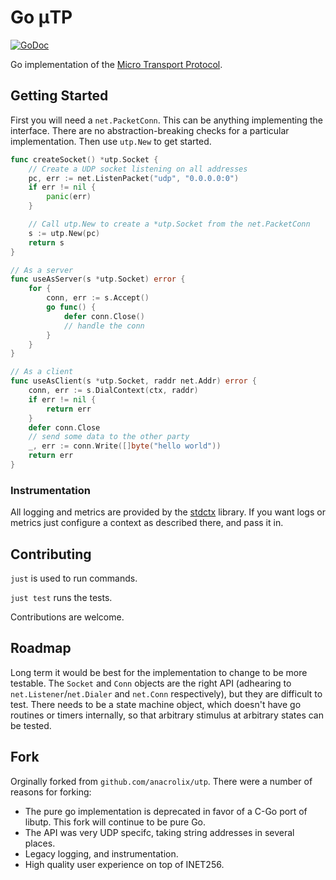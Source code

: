 # Go μTP
[![GoDoc](https://godoc.org/github.com/inet256/go-utp?status.svg)](https://godoc.org/github.com/inet256/go-utp)

Go implementation of the [Micro Transport Protocol](https://en.wikipedia.org/wiki/Micro_Transport_Protocol).

## Getting Started
First you will need a `net.PacketConn`.
This can be anything implementing the interface.
There are no abstraction-breaking checks for a particular implementation.
Then use `utp.New` to get started.

```go
func createSocket() *utp.Socket {
    // Create a UDP socket listening on all addresses
    pc, err := net.ListenPacket("udp", "0.0.0.0:0")
    if err != nil {
        panic(err)
    }

    // Call utp.New to create a *utp.Socket from the net.PacketConn
    s := utp.New(pc)
    return s
}

// As a server
func useAsServer(s *utp.Socket) error {
    for {
        conn, err := s.Accept()
        go func() {
            defer conn.Close()
            // handle the conn
        }
    }
}

// As a client
func useAsClient(s *utp.Socket, raddr net.Addr) error {
    conn, err := s.DialContext(ctx, raddr)
    if err != nil {
        return err
    }
    defer conn.Close
    // send some data to the other party
    _, err := conn.Write([]byte("hello world"))
    return err
}
```

### Instrumentation
All logging and metrics are provided by the [stdctx](https://github.com/brendoncarroll/stdctx) library.
If you want logs or metrics just configure a context as described there, and pass it in.

## Contributing
`just` is used to run commands.

`just test` runs the tests.

Contributions are welcome.

## Roadmap
Long term it would be best for the implementation to change to be more testable.
The `Socket` and `Conn` objects are the right API (adhearing to `net.Listener`/`net.Dialer` and `net.Conn` respectively), but they are difficult to test.
There needs to be a state machine object, which doesn't have go routines or timers internally, so that arbitrary stimulus at arbitrary states can be tested.

## Fork
Orginally forked from `github.com/anacrolix/utp`.
There were a number of reasons for forking:
- The pure go implementation is deprecated in favor of a C-Go port of libutp.  This fork will continue to be pure Go.
- The API was very UDP specifc, taking string addresses in several places.
- Legacy logging, and instrumentation.
- High quality user experience on top of INET256.
